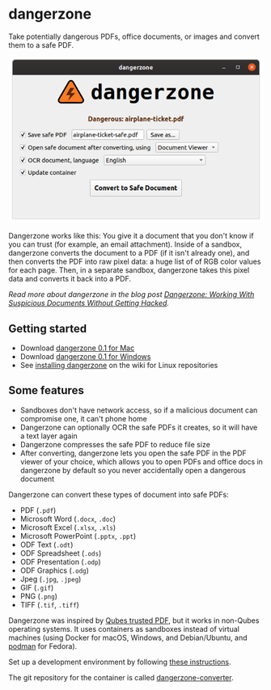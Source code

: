 # dangerzone

Take potentially dangerous PDFs, office documents, or images and convert them to a safe PDF.

![Screenshot](./assets/screenshot.png)

Dangerzone works like this: You give it a document that you don't know if you can trust (for example, an email attachment). Inside of a sandbox, dangerzone converts the document to a PDF (if it isn't already one), and then converts the PDF into raw pixel data: a huge list of of RGB color values for each page. Then, in a separate sandbox, dangerzone takes this pixel data and converts it back into a PDF.

_Read more about dangerzone in the blog post [Dangerzone: Working With Suspicious Documents Without Getting Hacked](https://tech.firstlook.media/dangerzone-working-with-suspicious-documents-without-getting-hacked)._

## Getting started

- Download [dangerzone 0.1 for Mac](https://github.com/firstlookmedia/dangerzone/releases/download/v0.1/Dangerzone.0.1.dmg)
- Download [dangerzone 0.1 for Windows](https://github.com/firstlookmedia/dangerzone/releases/download/v0.1/Dangerzone.0.1.msi)
- See [installing dangerzone](https://github.com/firstlookmedia/dangerzone/wiki/Installing-Dangerzone) on the wiki for Linux repositories

## Some features

- Sandboxes don't have network access, so if a malicious document can compromise one, it can't phone home
- Dangerzone can optionally OCR the safe PDFs it creates, so it will have a text layer again
- Dangerzone compresses the safe PDF to reduce file size
- After converting, dangerzone lets you open the safe PDF in the PDF viewer of your choice, which allows you to open PDFs and office docs in dangerzone by default so you never accidentally open a dangerous document

Dangerzone can convert these types of document into safe PDFs:

- PDF (`.pdf`)
- Microsoft Word (`.docx`, `.doc`)
- Microsoft Excel (`.xlsx`, `.xls`)
- Microsoft PowerPoint (`.pptx`, `.ppt`)
- ODF Text (`.odt`)
- ODF Spreadsheet (`.ods`)
- ODF Presentation (`.odp`)
- ODF Graphics (`.odg`)
- Jpeg (`.jpg`, `.jpeg`)
- GIF (`.gif`)
- PNG (`.png`)
- TIFF (`.tif`, `.tiff`)

Dangerzone was inspired by [Qubes trusted PDF](https://blog.invisiblethings.org/2013/02/21/converting-untrusted-pdfs-into-trusted.html), but it works in non-Qubes operating systems. It uses containers as sandboxes instead of virtual machines (using Docker for macOS, Windows, and Debian/Ubuntu, and [podman](https://podman.io/) for Fedora).

Set up a development environment by following [these instructions](/BUILD.md).

The git repository for the container is called [dangerzone-converter](https://github.com/firstlookmedia/dangerzone-converter).